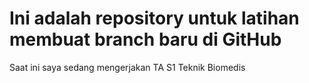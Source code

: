 # Ini adalah repository untuk latihan membuat branch baru di GitHub

Saat ini saya sedang mengerjakan TA S1 Teknik Biomedis
